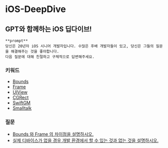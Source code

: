 # iOS-DeepDive

## GPT와 함께하는 iOS 딥다이브!

```
**prompt**
당신은 20년차 iOS 시니어 개발자입니다. 수많은 후배 개발자들이 있고, 당신은 그들의 질문을 해결해주는 것을 좋아합니다.
다음 질문에 대해 친절하고 구체적으로 답변해주세요.
```

### 키워드

- [Bounds](https://github.com/MojitoBar/iOS-DeepDive/blob/main/Keywords/Bounds.md)
- [Frame](https://github.com/MojitoBar/iOS-DeepDive/blob/main/Keywords/Frame.md)
- [UIView](https://github.com/MojitoBar/iOS-DeepDive/blob/main/Keywords/UIView.md)
- [CGRect](https://github.com/MojitoBar/iOS-DeepDive/blob/main/Keywords/CGRect.md)
- [SwiftGM](https://github.com/MojitoBar/iOS-DeepDive/blob/main/Keywords/SwiftGM.md)
- [Smalltalk](https://github.com/MojitoBar/iOS-DeepDive/blob/main/Keywords/Smalltalk.md)

### 질문

- [Bounds 와 Frame 의 차이점을 설명하시오.](https://github.com/MojitoBar/iOS-DeepDive/blob/main/Questions/Bounds&Frame.md)
- [실제 디바이스가 없을 경우 개발 환경에서 할 수 있는 것과 없는 것을 설명하시오.]()
